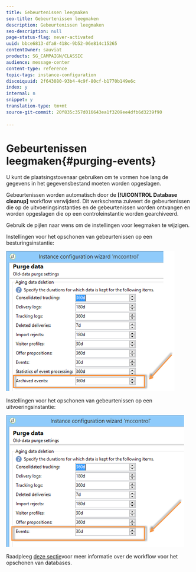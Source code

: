 ```yaml
---
title: Gebeurtenissen leegmaken
seo-title: Gebeurtenissen leegmaken
description: Gebeurtenissen leegmaken
seo-description: null
page-status-flag: never-activated
uuid: bbce6813-dfa8-418c-9b52-06e814c15265
contentOwner: sauviat
products: SG_CAMPAIGN/CLASSIC
audience: message-center
content-type: reference
topic-tags: instance-configuration
discoiquuid: 2f643080-93b4-4c9f-80cf-b1770b149e6c
index: y
internal: n
snippet: y
translation-type: tm+mt
source-git-commit: 20f835c357d016643ea1f3209ee4dfb6d3239f90

---
```



# Gebeurtenissen leegmaken{#purging-events}

U kunt de plaatsingstovenaar gebruiken om te vormen hoe lang de gegevens in het gegevensbestand moeten worden opgeslagen.

Gebeurtenissen worden automatisch door de **[!UICONTROL Database cleanup]** workflow verwijderd. Dit werkschema zuiveert de gebeurtenissen die op de uitvoeringsinstanties en de gebeurtenissen worden ontvangen en worden opgeslagen die op een controleinstantie worden gearchiveerd.

Gebruik de pijlen naar wens om de instellingen voor leegmaken te wijzigen.

Instellingen voor het opschonen van gebeurtenissen op een besturingsinstantie:

![](assets/messagecenter_delete_events_001.png)

Instellingen voor het opschonen van gebeurtenissen op een uitvoeringsinstantie:

![](assets/messagecenter_delete_events_002.png)

Raadpleeg [deze sectie](../../production/using/database-cleanup-workflow.md)voor meer informatie over de workflow voor het opschonen van databases.
